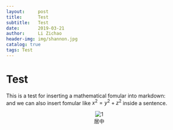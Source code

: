 ```yaml
---
layout:     post
title:      Test
subtitle:   Test
date:       2019-03-21
author:     Li Zichao
header-img: img/shannon.jpg
catalog: true
tags: Test
---
```


# Test
This is a test for inserting a mathematical fomular into markdown:<br>
and we can also insert fomular like $x^2=y^2+z^2$ inside a sentence.<br>
<center>
    <img src="https://latex.codecogs.com/svg.latex?\Large&space;Pr(x)=\frac{e^{\beta}}{1+e^{\beta}}" title="1" />
</center>
<center>居中</center>
